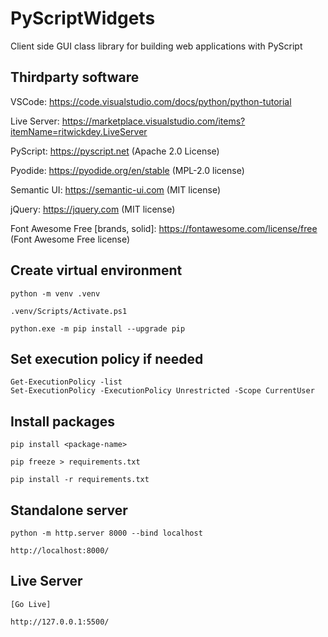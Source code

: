 # PyScriptWidgets
Client side GUI class library for building web applications with PyScript


## Thirdparty software
VSCode: https://code.visualstudio.com/docs/python/python-tutorial

Live Server: https://marketplace.visualstudio.com/items?itemName=ritwickdey.LiveServer

PyScript: https://pyscript.net (Apache 2.0 License)

Pyodide: https://pyodide.org/en/stable (MPL-2.0 license)

Semantic UI: https://semantic-ui.com (MIT license)

jQuery: https://jquery.com (MIT license)

Font Awesome Free [brands, solid]: https://fontawesome.com/license/free (Font Awesome Free license)


## Create virtual environment
```
python -m venv .venv

.venv/Scripts/Activate.ps1

python.exe -m pip install --upgrade pip
```

## Set execution policy if needed
```
Get-ExecutionPolicy -list
Set-ExecutionPolicy -ExecutionPolicy Unrestricted -Scope CurrentUser
```

## Install packages 
```
pip install <package-name>

pip freeze > requirements.txt

pip install -r requirements.txt
```

## Standalone server
```
python -m http.server 8000 --bind localhost

http://localhost:8000/
```


## Live Server
```
[Go Live]

http://127.0.0.1:5500/
```
